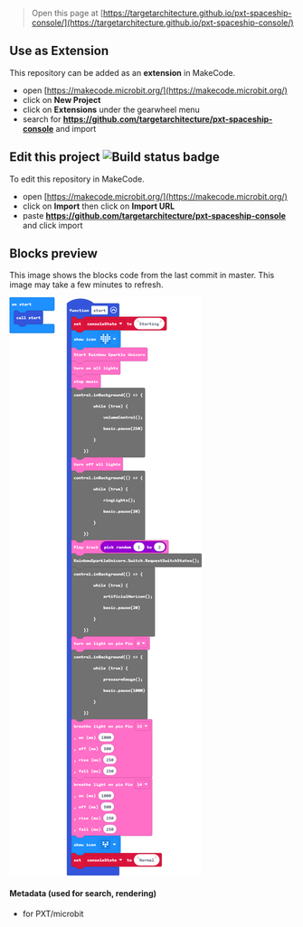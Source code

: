 
> Open this page at [https://targetarchitecture.github.io/pxt-spaceship-console/](https://targetarchitecture.github.io/pxt-spaceship-console/)

## Use as Extension

This repository can be added as an **extension** in MakeCode.

* open [https://makecode.microbit.org/](https://makecode.microbit.org/)
* click on **New Project**
* click on **Extensions** under the gearwheel menu
* search for **https://github.com/targetarchitecture/pxt-spaceship-console** and import

## Edit this project ![Build status badge](https://github.com/targetarchitecture/pxt-spaceship-console/workflows/MakeCode/badge.svg)

To edit this repository in MakeCode.

* open [https://makecode.microbit.org/](https://makecode.microbit.org/)
* click on **Import** then click on **Import URL**
* paste **https://github.com/targetarchitecture/pxt-spaceship-console** and click import

## Blocks preview

This image shows the blocks code from the last commit in master.
This image may take a few minutes to refresh.

![A rendered view of the blocks](https://github.com/targetarchitecture/pxt-spaceship-console/raw/master/.github/makecode/blocks.png)

#### Metadata (used for search, rendering)

* for PXT/microbit
<script src="https://makecode.com/gh-pages-embed.js"></script><script>makeCodeRender("{{ site.makecode.home_url }}", "{{ site.github.owner_name }}/{{ site.github.repository_name }}");</script>
